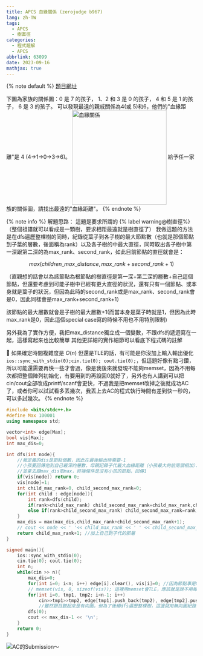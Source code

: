 ```yaml
---
title: APCS 血緣關係 (zerojudge b967)
lang: zh-TW
tags:
  - APCS
  - 樹直徑
categories:
  - 程式題解
  - APCS
abbrlink: 63099
date: 2023-09-16
mathjax: true
---
```


{% note default %}
[題目網址](https://zerojudge.tw/ShowProblem?problemid=b967)

下圖為家族的關係圖：0 是 7 的孩子， 1、2 和 3 是 0 的孩子， 4 和 5 是 1 的孩子， 6 是 3 的孩子。
可以發現最遠的親戚關係為4(或 5)和6，他們的"血緣距離"是 4 (4→1→0→3→6)。
<img src="https://i.imgur.com/fa0kw3h.png" width = "250" alt="血緣關係" align=center />
給予任一家族的關係圖，請找出最遠的"血緣距離"。
{% endnote %}
<!--more-->

{% note info %}
解題思路：
這題是要求所謂的 {% label warning@樹直徑%}（整個祖譜就可以看成是一顆樹，要求相距最遠就是樹直徑了）
我做這題的方法是在dfs遍歷整棵樹的同時，紀錄從葉子到各子樹的最大節點數（也就是那個節點到子葉的層數，後面稱為rank）以及各子樹的中最大直徑，同時取出各子樹中第一深跟第二深的為max_rank、second_rank，如此目前節點的直徑就會是：

$$max(children\_max\_distance, max\_rank+second\_rank+1)$$

（直觀想的話會以為該節點為根節點的樹直徑是第一深+第二深的層數+自己這個節點，但還要考慮到可能子樹中已經有更大直徑的狀況，還有只有一個節點、或本身就是葉子的狀況，但因為此時的second_rank或是max_rank、second_rank會是0，因此同樣會是max_rank+second_rank+1）

該節點的最大層數就會是子樹的最大層數+1(而當本身是葉子時就是1，但因為此時max_rank是0，因此這個special case寫的時候不用也不用特別限制)

另外我為了實作方便，我把max_distance獨立成一個變數，不跟dfs的遞迴寫在一起，這樣寫起來也比較簡單
其他更詳細的實作細節可以看底下程式碼的註解

🌟 如果確定時間複雜度是 $O(n)$ 但還是TLE的話，有可能是你沒加上輸入輸出優化`ios::sync_with_stdio(0);cin.tie(0); cout.tie(0);`，但這題好像有點刁鑽，所以可能還需要再快一些才會過，像是我後來就發現不能夠memset，因為不用每次都把整個陣列初始化，有要用到的再設回0就好了，另外也有人講到可以把cin/cout全部改成printf/scanf會更快，不過我是把memset改掉之後就成功AC了，或者你可以試試看多丟幾次，我丟上去AC的程式執行時間有差到快一秒的，可以多試幾次。
{% endnote %}

```c++ APCS 血緣關係
#include <bits/stdc++.h>
#define Max 100001
using namespace std;

vector<int> edge[Max];
bool vis[Max];
int max_dis=0;

int dfs(int node){
    //我定義的dis是節點個數，因此在最後輸出時需要-1
    //小孩要回傳他到自己最深的層數，母親記錄子代最大血緣距離（小孩最大的前兩個相加）、自己到最深的距離(最深距離+1)
    //並拿去跟max_dis取max，終端條件是沒有小孩的節點，回傳1
    if(vis[node]) return 0;
    vis[node]=1;
    int child_max_rank=0, child_second_max_rank=0;
    for(int child : edge[node]){
        int rank=dfs(child);
        if(rank>child_max_rank) child_second_max_rank=child_max_rank,child_max_rank=rank;
        else if(rank>child_second_max_rank) child_second_max_rank=rank;
    }
    max_dis = max(max_dis,child_max_rank+child_second_max_rank+1);
    // cout << node << ' '<< child_max_rank << ' ' << child_second_max_rank << ' ' << max_dis << '\n';
    return child_max_rank+1; //加上自己到子代的那層
}

signed main(){
    ios::sync_with_stdio(0);
    cin.tie(0); cout.tie(0);
    int n;
    while(cin >> n){
        max_dis=0;
        for(int i=0; i<n; i++) edge[i].clear(), vis[i]=0; //因為節點事是0~n所以是<n而不是<n-1
        // memset(vis, 0, sizeof(vis)); 這裡用memset會TLE，應該就是說不用每次都把100001個都改掉
        for(int i=0, tmp1, tmp2; i<n-1; i++)
            cin>>tmp1>>tmp2, edge[tmp1].push_back(tmp2), edge[tmp2].push_back(tmp1);
            //雖然題目聽起來是有向圖，但為了後續dfs遍歷整棵樹，這邊就用無向圖紀錄，之後再定向即可
        dfs(0);
        cout << max_dis-1 << '\n';
    }
    return 0;
}
```

![AC的Submission～](https://i.imgur.com/mj7e6IY.png)

